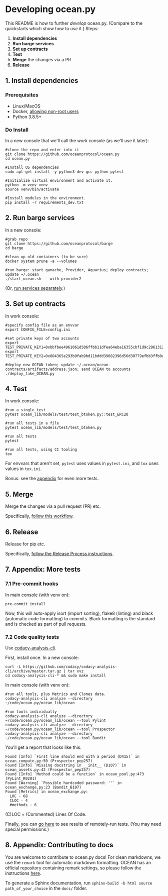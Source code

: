 <!--
Copyright 2021 Ocean Protocol Foundation
SPDX-License-Identifier: Apache-2.0
-->

# Developing ocean.py

This README is how to further _develop_ ocean.py. (Compare to the quickstarts which show how to _use_ it.)
Steps:

1.  **Install dependencies**
2.  **Run barge services**
3.  **Set up contracts**
4.  **Test**
5.  **Merge** the changes via a PR
6.  **Release**

## 1. Install dependencies

### Prerequisites

-   Linux/MacOS
-   Docker, [allowing non-root users](https://www.thegeekdiary.com/run-docker-as-a-non-root-user/)
-   Python 3.8.5+

### Do Install

In a new console that we'll call the _work_ console (as we'll use it later):

```console
#clone the repo and enter into it
git clone https://github.com/oceanprotocol/ocean.py
cd ocean.py

#Install OS dependencies
sudo apt-get install -y python3-dev gcc python-pytest

#Initialize virtual environment and activate it.
python -m venv venv
source venv/bin/activate

#Install modules in the environment.
pip install -r requirements_dev.txt
```

## 2. Run barge services

In a new console:

```console
#grab repo
git clone https://github.com/oceanprotocol/barge
cd barge

#clean up old containers (to be sure)
docker system prune -a --volumes

#run barge: start ganache, Provider, Aquarius; deploy contracts; update ~/.ocean
./start_ocean.sh  --with-provider2
```

(Or, [run services separately](services.md).)

## 3. Set up contracts

In work console:

```console
#specify config file as an envvar
export CONFIG_FILE=config.ini

#set private keys of two accounts
export TEST_PRIVATE_KEY1=0xbbfbee4961061d506ffbb11dfea64eba16355cbf1d9c29613126ba7fec0aed5d
export TEST_PRIVATE_KEY2=0x804365e293b9fab9bd11bddd39082396d56d30779efbb3ffb0a6089027902c4a

#deploy new OCEAN token; update ~/.ocean/ocean-contracts/artifacts/address.json; send OCEAN to accounts
./deploy_fake_OCEAN.py
```

## 4. Test

In work console:
```console
#run a single test
pytest ocean_lib/models/test/test_btoken.py::test_ERC20

#run all tests in a file
pytest ocean_lib/models/test/test_btoken.py

#run all tests
pytest

#run all tests, using CI tooling
tox
```

For envvars that aren't set, `pytest` uses values in `pytest.ini`, and `tox` uses values in `tox.ini`. 

Bonus: see the [appendix](developers.md#7-appendix-more-tests) for even more tests.

## 5. Merge

Merge the changes via a pull request (PR) etc.

Specifically, [follow this workflow](https://docs.oceanprotocol.com/concepts/contributing/#fix-or-improve-core-software).

## 6. Release

Release for pip etc.

Specifically, [follow the Release Process instructions](./release-process.md).

## 7. Appendix: More tests

### 7.1 Pre-commit hooks

In main console (with venv on):

```console
pre-commit install
```

Now, this will auto-apply isort (import sorting), flake8 (linting) and black (automatic code formatting) to commits. Black formatting is the standard and is checked as part of pull requests.

### 7.2 Code quality tests

Use [codacy-analysis-cli](https://github.com/codacy/codacy-analysis-cli).

First, install once. In a new console:

```console
curl -L https://github.com/codacy/codacy-analysis-cli/archive/master.tar.gz | tar xvz
cd codacy-analysis-cli-* && sudo make install
```

In main console (with venv on):

```console
#run all tools, plus Metrics and Clones data.
codacy-analysis-cli analyze --directory ~/code/ocean.py/ocean_lib/ocean

#run tools individually
codacy-analysis-cli analyze --directory ~/code/ocean.py/ocean_lib/ocean --tool Pylint
codacy-analysis-cli analyze --directory ~/code/ocean.py/ocean_lib/ocean --tool Prospector
codacy-analysis-cli analyze --directory ~/code/ocean.py/ocean_lib/ocean --tool Bandit
```

You'll get a report that looks like this.

```console
Found [Info] `First line should end with a period (D415)` in ocean_compute.py:50 (Prospector_pep257)
Found [Info] `Missing docstring in __init__ (D107)` in ocean_assets.py:42 (Prospector_pep257)
Found [Info] `Method could be a function` in ocean_pool.py:473 (PyLint_R0201)
Found [Warning] `Possible hardcoded password: ''` in ocean_exchange.py:23 (Bandit_B107)
Found [Metrics] in ocean_exchange.py:
  LOC - 68
  CLOC - 4
  #methods - 6
```

(C)LOC = (Commented) Lines Of Code.

Finally, you can [go here](https://app.codacy.com/gh/oceanprotocol/ocean.py/dashboard) to see results of remotely-run tests. (You may need special permissions.)

## 8. Appendix: Contributing to docs

You are welcome to contribute to ocean.py docs! For clean markdowns, we use the `remark` tool for automatic markdown formatting.
OCEAN has an official repository containing remark settings, so please follow the instructions [here](https://github.com/oceanprotocol/ocean-remark).

To generate a Sphinx documentation, run `sphinx-build -b html source path_of_your_choice` in the `docs/` folder.

